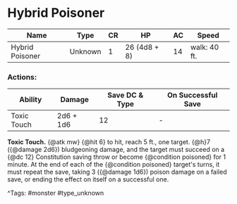 # Hybrid Poisoner

| Name | Type | CR | HP | AC | Speed |
|------|------|----|----|----|-------|
| Hybrid Poisoner | Unknown | 1 | 26 (4d8 + 8) | 14 | walk: 40 ft. |

### Actions:

| Ability | Damage | Save DC & Type | On Successful Save |
|---------|--------|----------------|--------------------|
| Toxic Touch | 2d6 + 1d6 | 12 | - |


**Toxic Touch.** {@atk mw} {@hit 6} to hit, reach 5 ft., one target. {@h}7 ({@damage 2d6}) bludgeoning damage, and the target must succeed on a {@dc 12} Constitution saving throw or become {@condition poisoned} for 1 minute. At the end of each of the {@condition poisoned} target's turns, it must repeat the save, taking 3 ({@damage 1d6}) poison damage on a failed save, or ending the effect on itself on a successful one.

^Tags: #monster #type_unknown